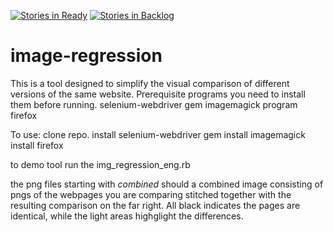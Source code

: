 [![Stories in Ready](https://badge.waffle.io/codesterkemp/image-regression.svg?label=ready&title=Ready)](http://waffle.io/codesterkemp/image-regression)
[![Stories in Backlog](https://badge.waffle.io/codesterkemp/image-regression.svg?label=backlog&title=Backlog)](http://waffle.io/codesterkemp/image-regression)
# image-regression
This is a tool designed to simplify the visual comparison of different versions of the same website.
Prerequisite programs you need to install them before running.
selenium-webdriver gem
imagemagick program
firefox

To use:
clone repo.
install selenium-webdriver gem
install imagemagick
install firefox

to demo tool run the img_regression_eng.rb

the png files starting with _combined_ should a combined image consisting of pngs of the webpages you are comparing stitched together with the resulting comparison on the far right. All black indicates the pages are identical, while the light areas highglight the differences.

